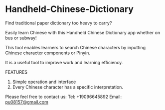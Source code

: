 # Handheld-Chinese-Dictionary
Find traditional paper dictionary too heavy to carry?

Easily learn Chinese with this Handheld Chinese Dictionary app whether on bus or subway! 

This tool enables learners to search Chinese characters by inputting Chinese character components or Pinyin. 

It is a useful tool to improve work and learning efficiency.

FEATURES

1. Simple operation and interface
2. Every Chinese character has a specific interpretation.

Please feel free to contact us:
Tel: +19096645892
Email: pu08157@gmail.com
